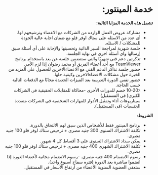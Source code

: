 <div dir="rtl">

# خدمة المينتور:

**تشمل هذه الخدمة المزايا التالية:**

- مشاركة عروض العمل الوارده من الشركات مع الاعضاء وترشيحهم لها.
- أى عدد من الاسئله على ستاك اوفر فلو مع ضمان اجابة عالية الجودة للمشكلات / الاسئله.
- جلسة شهرية لمراجعة السير الذاتية وتحسينها والإجابة على أي أسئلة سبق إرسالها واي أسئلة اخري في نهاية الجلسة. 
- تذكرتين دعم فني شهريًا والتي ستتضمن جلسة عن بعد باستخدام برنامج TeamViewer مع أحد أعضاء الفريق أو محمد رضوان إذا لزم الأمر.
- حضور جلسة تذاكر الدعم الفني مع الاعضاءالاخرين للحصول على المزيد من الخبرة حول مشكلات الاعضاءالاخرين وكيفية حلها.
- حضور نفس الدورة التدريبية بعد الميزات الجديدة مجانًا مع الدفعات التالية حسب الحاجة. 
- 10-20٪ خصم للدورات الأخرى
-محاكاة للمقابلات الحقيقية فى الشركات الكبرى( فى المستقبل)
- سيناريوهات أداء وتمثيل الأدوار للمهارات الشخصية في الشركات متعددة الجنسيات (فى المستقبل).


**الشروط:**

- برنامج المينتور فقط  للأشخاص الذين سبق لهم الالتحاق بالدورة. 
- تكلفة الاشتراك السنوى 300 جنيه مصرى + ترخيص ستاك اوفر فلو 100 جنيه مصرى.
- يمكن سداد الاشتراك السنوى على 3 أقساط كل 4 شهور.
- تكلفة الاشتراك الشهرى 400 جنيه مصرى + ترخيص ستاك اوفر فلو 100 جنيه مصرى.
- رسوم الانضمام 400 جنيه مصري.
-رسوم الانضمام مجانية لأعضاء الدورة إذا انضموا مباشرة بعد الدورة (فتره سماح أسبوع واحد).
- ستعفى العضوية السنوية الأعضاء من ارتفاع الأسعار في المستقبل.

</div>